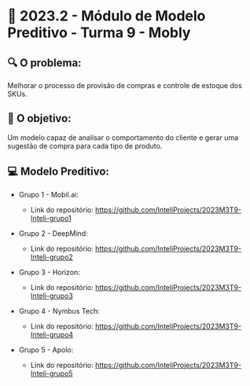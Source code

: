 # 🙋‍ 2023.2 - Módulo de Modelo Preditivo - Turma 9 - Mobly

## :mag: O problema:

Melhorar o processo de provisão de compras e controle de estoque dos SKUs.

## :dart: O objetivo:

Um modelo capaz de analisar o comportamento do cliente e gerar uma sugestão de compra para cada tipo de produto.

## :computer: Modelo Preditivo:

- Grupo 1 - Mobil.ai:
  - Link do repositório: https://github.com/InteliProjects/2023M3T9-Inteli-grupo1

- Grupo 2 - DeepMind:
  - Link do repositório: https://github.com/InteliProjects/2023M3T9-Inteli-grupo2
  
- Grupo 3 - Horizon:
  - Link do repositório: https://github.com/InteliProjects/2023M3T9-Inteli-grupo3
  
- Grupo 4 - Nymbus Tech: 
  - Link do repositório: https://github.com/InteliProjects/2023M3T9-Inteli-grupo4
  
- Grupo 5 - Apolo:
  - Link do repositório: https://github.com/InteliProjects/2023M3T9-Inteli-grupo5
